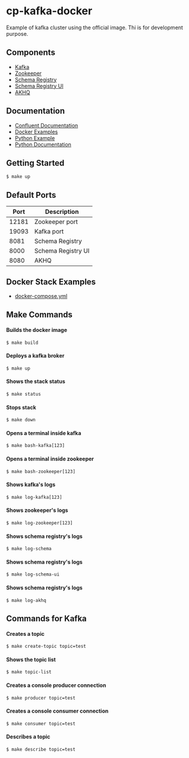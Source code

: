 # cp-kafka-docker

Example of kafka cluster using the official image. Thi is for development purpose.

## Components

- [Kafka](https://hub.docker.com/r/confluentinc/cp-kafka)
- [Zookeeper](https://hub.docker.com/r/confluentinc/cp-zookeeper)
- [Schema Registry](https://hub.docker.com/r/confluentinc/cp-schema-registry)
- [Schema Registry UI](https://hub.docker.com/r/landoop/schema-registry-ui/)
- [AKHQ](https://github.com/tchiotludo/akhq)  

## Documentation

- [Confluent Documentation](https://docs.confluent.io/platform/current/installation/docker/config-reference.html)
- [Docker Examples](https://github.com/confluentinc/examples)
- [Python Example](https://github.com/confluentinc/confluent-kafka-python)
- [Python Documentation](https://docs.confluent.io/platform/current/clients/confluent-kafka-python/html/index.html)

## Getting Started

```
$ make up
```

## Default Ports

| Port | Description |
| - | - |
| 12181 | Zookeeper port |
| 19093 | Kafka port |
| 8081 | Schema Registry |
| 8000 | Schema Registry UI |
| 8080 | AKHQ |

## Docker Stack Examples

- [docker-compose.yml](docker-compose.yml)

## Make Commands

#### Builds the docker image
```
$ make build
```

#### Deploys a kafka broker
```
$ make up
```

#### Shows the stack status
```
$ make status
```

#### Stops stack
```
$ make down
```

#### Opens a terminal inside kafka
```
$ make bash-kafka[123]
```

#### Opens a terminal inside zookeeper
```
$ make bash-zookeeper[123]
```

#### Shows kafka's logs
```
$ make log-kafka[123]
```

#### Shows zookeeper's logs
```
$ make log-zookeeper[123]
```

#### Shows schema registry's logs
```
$ make log-schema
```

#### Shows schema registry's logs
```
$ make log-schema-ui
```

#### Shows schema registry's logs
```
$ make log-akhq
```

## Commands for Kafka

#### Creates a topic
```
$ make create-topic topic=test
```

#### Shows the topic list
```
$ make topic-list
```

#### Creates a console producer connection
```
$ make producer topic=test
```

#### Creates a console consumer connection
```
$ make consumer topic=test
```

#### Describes a topic
```
$ make describe topic=test
```
